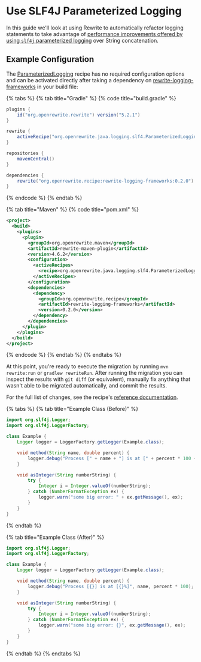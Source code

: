 # Use SLF4J Parameterized Logging

In this guide we'll look at using Rewrite to automatically refactor logging statements to take advantage of [performance improvements offered by using `slf4j` parameterized logging](http://www.slf4j.org/faq.html#logging_performance) over String concatenation.

## Example Configuration

The [ParameterizedLogging](../reference/recipes/java/logging/slf4j/parameterizedlogging.md) recipe has no required configuration options and can be activated directly after taking a dependency on [rewrite-logging-frameworks](https://github.com/openrewrite/rewrite-logging-frameworks) in your build file:

{% tabs %}
{% tab title="Gradle" %}
{% code title="build.gradle" %}
```groovy
plugins {
    id("org.openrewrite.rewrite") version("5.2.1")
}

rewrite {
    activeRecipe("org.openrewrite.java.logging.slf4.ParameterizedLogging")
}

repositories {
    mavenCentral()
}

dependencies {
    rewrite("org.openrewrite.recipe:rewrite-logging-frameworks:0.2.0")
}
```
{% endcode %}
{% endtab %}

{% tab title="Maven" %}
{% code title="pom.xml" %}
```xml
<project>
  <build>
    <plugins>
      <plugin>
        <groupId>org.openrewrite.maven</groupId>
        <artifactId>rewrite-maven-plugin</artifactId>
        <version>4.6.2</version>
        <configuration>
          <activeRecipes>
            <recipe>org.openrewrite.java.logging.slf4.ParameterizedLogging</recipe>
          </activeRecipes>
        </configuration>
        <dependencies>
          <dependency>
            <groupId>org.openrewrite.recipe</groupId>
            <artifactId>rewrite-logging-frameworks</artifactId>
            <version>0.2.0</version>
          </dependency>
        </dependencies>
      </plugin>
    </plugins>
  </build>
</project>
```
{% endcode %}
{% endtab %}
{% endtabs %}

At this point, you're ready to execute the migration by running `mvn rewrite:run` or `gradlew rewriteRun`. After running the migration you can inspect the results with `git diff` \(or equivalent\), manually fix anything that wasn't able to be migrated automatically, and commit the results.

For the full list of changes, see the recipe's [reference documentation](../reference/recipes/java/logging/slf4j/parameterizedlogging.md).

{% tabs %}
{% tab title="Example Class \(Before\)" %}
```java
import org.slf4j.Logger;
import org.slf4j.LoggerFactory;

class Example {
    Logger logger = LoggerFactory.getLogger(Example.class);

    void method(String name, double percent) {
        logger.debug("Process [" + name + "] is at [" + percent * 100 + "%]");
    }

    void asInteger(String numberString) {
        try {
            Integer i = Integer.valueOf(numberString);
        } catch (NumberFormatException ex) {
            logger.warn("some big error: " + ex.getMessage(), ex);
        }
    }
}
```
{% endtab %}

{% tab title="Example Class \(After\)" %}
```java
import org.slf4j.Logger;
import org.slf4j.LoggerFactory;

class Example {
    Logger logger = LoggerFactory.getLogger(Example.class);

    void method(String name, double percent) {
        logger.debug("Process [{}] is at [{}%]", name, percent * 100);
    }

    void asInteger(String numberString) {
        try {
            Integer i = Integer.valueOf(numberString);
        } catch (NumberFormatException ex) {
            logger.warn("some big error: {}", ex.getMessage(), ex);
        }
    }
}
```
{% endtab %}
{% endtabs %}
